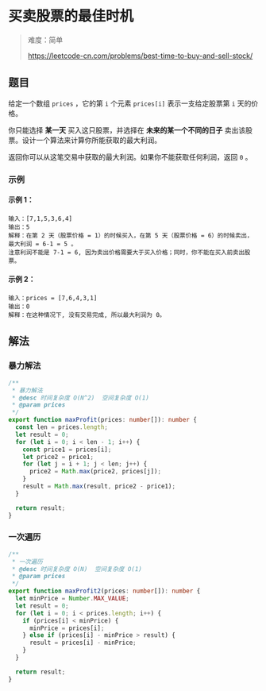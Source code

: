 # 买卖股票的最佳时机

> 难度：简单
>
> https://leetcode-cn.com/problems/best-time-to-buy-and-sell-stock/

## 题目

给定一个数组 `prices` ，它的第 `i` 个元素 `prices[i]` 表示一支给定股票第 `i` 天的价格。

你只能选择 **某一天** 买入这只股票，并选择在 **未来的某一个不同的日子** 卖出该股票。设计一个算法来计算你所能获取的最大利润。

返回你可以从这笔交易中获取的最大利润。如果你不能获取任何利润，返回 `0` 。

### 示例

#### 示例 1：

```
输入：[7,1,5,3,6,4]
输出：5
解释：在第 2 天（股票价格 = 1）的时候买入，在第 5 天（股票价格 = 6）的时候卖出，最大利润 = 6-1 = 5 。
注意利润不能是 7-1 = 6, 因为卖出价格需要大于买入价格；同时，你不能在买入前卖出股票。
```

#### 示例 2：

```
输入：prices = [7,6,4,3,1]
输出：0
解释：在这种情况下, 没有交易完成, 所以最大利润为 0。
```

## 解法

### 暴力解法

```typescript
/**
 * 暴力解法
 * @desc 时间复杂度 O(N^2)  空间复杂度 O(1)
 * @param prices
 */
export function maxProfit(prices: number[]): number {
  const len = prices.length;
  let result = 0;
  for (let i = 0; i < len - 1; i++) {
    const price1 = prices[i];
    let price2 = price1;
    for (let j = i + 1; j < len; j++) {
      price2 = Math.max(price2, prices[j]);
    }
    result = Math.max(result, price2 - price1);
  }

  return result;
}
```

### 一次遍历

```typescript
/**
 * 一次遍历
 * @desc 时间复杂度 O(N)  空间复杂度 O(1)
 * @param prices
 */
export function maxProfit2(prices: number[]): number {
  let minPrice = Number.MAX_VALUE;
  let result = 0;
  for (let i = 0; i < prices.length; i++) {
    if (prices[i] < minPrice) {
      minPrice = prices[i];
    } else if (prices[i] - minPrice > result) {
      result = prices[i] - minPrice;
    }
  }

  return result;
}
```